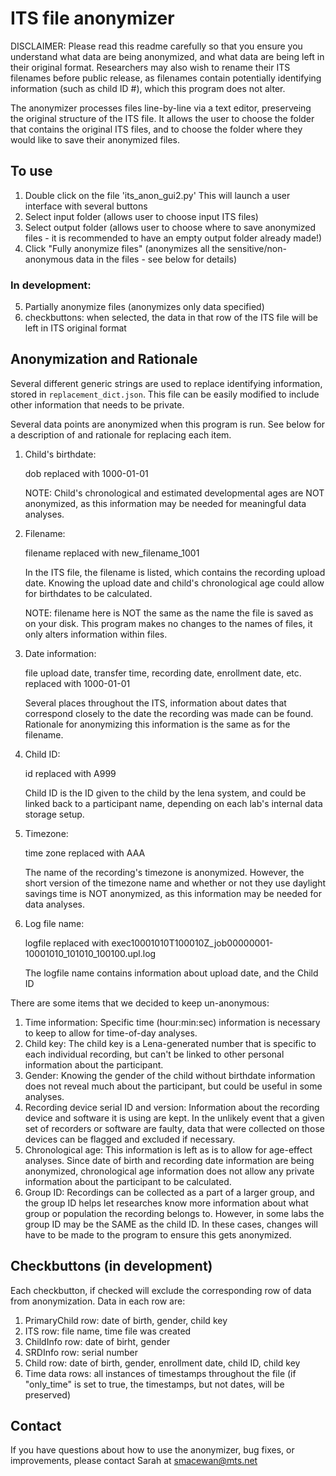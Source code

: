 # ITS file anonymizer

DISCLAIMER: Please read this readme carefully so that you ensure you understand what data are being anonymized, and what data are being left in their original format.
Researchers may also wish to rename their ITS filenames before public release, as filenames contain potentially identifying information (such as child ID #), which this program does not alter.

The anonymizer processes files line-by-line via a text editor, preserveing the original structure of the ITS file.
It allows the user to choose the folder that contains the original ITS files, and to choose the folder where they would like to save their anonymized files.

## To use

1. Double click on the file 'its_anon_gui2.py' This will launch a user interface with several buttons
2. Select input folder (allows user to choose input ITS files)
3. Select output folder (allows user to choose where to save anonymized files - it is recommended to have an empty output folder already made!)
4. Click "Fully anonymize files" (anonymizes all the sensitive/non-anonymous data in the files - see below for details)

### In development:

5. Partially anonymize files (anonymizes only data specified)
6. checkbuttons: when selected, the data in that row of the ITS file will be left in ITS original format

## Anonymization and Rationale

Several different generic strings are used to replace identifying information, stored in `replacement_dict.json`. This file can be easily modified to include other information that needs to be private.

Several data points are anonymized when this program is run. See below for a description of and rationale for replacing each item.

1. Child's birthdate:

	dob replaced with 1000-01-01
	
	NOTE: Child's chronological and estimated developmental ages are NOT anonymized, as this information may be needed for meaningful data analyses.

2. Filename:

	filename replaced with new_filename_1001

	In the ITS file, the filename is listed, which contains the recording upload date. Knowing the upload date and child's chronological age could allow for birthdates to be calculated.

	NOTE: filename here is NOT the same as the name the file is saved as on your disk. This program makes no changes to the names of files, it only alters information within files.

3. Date information:

	file upload date, transfer time, recording date, enrollment date, etc. replaced with 1000-01-01

	Several places throughout the ITS, information about dates that correspond closely to the date the recording was made can be found. Rationale for anonymizing this information is the same as for the filename.

4. Child ID:

	id replaced with A999

	Child ID is the ID given to the child by the lena system, and could be linked back to a participant name, depending on each lab's internal data storage setup.

5. Timezone:

	time zone replaced with AAA

	The name of the recording's timezone is anonymized. However, the short version of the timezone name and whether or not they use daylight savings time is NOT anonymized, as this information may be needed for data analyses.

6. Log file name:

	logfile replaced with exec10001010T100010Z_job00000001-10001010_101010_100100.upl.log

	The logfile name contains information about upload date, and the Child ID
	
There are some items that we decided to keep un-anonymous:

1. Time information:
	Specific time (hour:min:sec) information is necessary to keep to allow for time-of-day analyses.
2. Child key:
	The child key is a Lena-generated number that is specific to each individual recording, but can't be linked to other personal information about the participant.
3. Gender:
	Knowing the gender of the child without birthdate information does not reveal much about the participant, but could be useful in some analyses.
4. Recording device serial ID and version:
	Information about the recording device and software it is using are kept. In the unlikely event that a given set of recorders or software are faulty, data that were collected on those devices can be flagged and excluded if necessary.
5. Chronological age:
	This information is left as is to allow for age-effect analyses.
	Since date of birth and recording date information are being anonymized, chronological age information does not allow any private information about the participant to be calculated.
6. Group ID:
	Recordings can be collected as a part of a larger group, and the group ID helps let researches know more information about what group or population the recording belongs to.
	However, in some labs the group ID may be the SAME as the child ID. In these cases, changes will have to be made to the program to ensure this gets anonymized.
	
	
## Checkbuttons (in development)

Each checkbutton, if checked will exclude the corresponding row of data from anonymization. Data in each row are:

1. PrimaryChild row: date of birth, gender, child key
2. ITS row: file name, time file was created
3. ChildInfo row: date of birht, gender
4. SRDInfo row: serial number
5. Child row: date of birth, gender, enrollment date, child ID, child key
6. Time data rows: all instances of timestamps throughout the file (if "only_time" is set to true, the timestamps, but not dates, will be preserved)

## Contact

If you have questions about how to use the anonymizer, bug fixes, or improvements, please contact Sarah at smacewan@mts.net